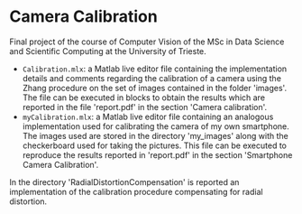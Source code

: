 # Camera Calibration

Final project of the course of Computer Vision of the MSc in Data Science and Scientific Computing at the University of Trieste.

- `Calibration.mlx`: a Matlab live editor file containing the implementation details and comments regarding the calibration of a camera using the Zhang procedure on the set of images contained in the folder 'images'. The file can be executed in blocks to obtain the results which are reported in the file 'report.pdf' in the section 'Camera calibration'.
- `myCalibration.mlx`: a Matlab live editor file containing an analogous implementation used for calibrating the camera of my own smartphone. The images used are stored in the directory 'my_images' along with the checkerboard used for taking the pictures. This file can be executed to reproduce the results reported in 'report.pdf' in the section 'Smartphone Camera Calibration'.

In the directory 'RadialDistortionCompensation' is reported an implementation of the calibration procedure compensating for radial distortion. 
